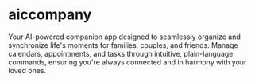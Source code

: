 # aiccompany
Your AI-powered companion app designed to seamlessly organize and synchronize life's moments for families, couples, and friends. Manage calendars, appointments, and tasks through intuitive, plain-language commands, ensuring you're always connected and in harmony with your loved ones.

